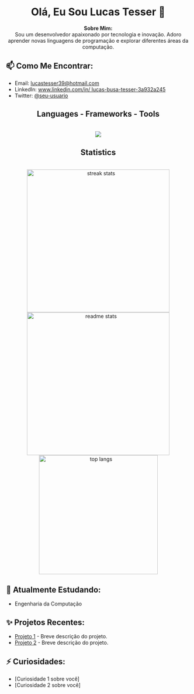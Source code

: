 <h1 align="center">Olá, Eu Sou Lucas Tesser 👋</h1>
<p align="center">
  <strong>Sobre Mim:</strong>
  <br>
  Sou um desenvolvedor apaixonado por tecnologia e inovação. Adoro aprender novas linguagens de programação e explorar diferentes áreas da computação.
</p>

<h2>📫 Como Me Encontrar:</h2>
<ul>
  <li>Email: <a href="mailto:seu-email@example.com">lucastesser39@hotmail.com</a></li>
  <li>LinkedIn: <a href="https://linkedin.com/in/seu-perfil">www.linkedin.com/in/
lucas-busa-tesser-3a932a245
</a></li>
  <li>Twitter: <a href="https://twitter.com/Lucas56474078">@seu-usuario</a></li>
</ul>

<h2 align="center">Languages - Frameworks - Tools</h2>
<br/>
<div align="center">
  <img src="https://skillicons.dev/icons?i=vscode,git,github,html,css,figma,python,pycharm,javascript,nodejs,wordpress,windows,notion" />
<br>
</div>
<h2 align="center">Statistics</h2>
<br>
<div align=center>
  <img width=390 src="https://streak-stats.demolab.com/?user=tesserlucas&count_private=true&theme=react&border_radius=10" alt="streak stats"/>
  <img width=390 src="https://github-readme-stats.vercel.app/api?username=tesserlucas&count_private=true&show_icons=true&theme=react&rank_icon=github&border_radius=10" alt="readme stats" />
  <br/>
  <img width=325 align="center" src="https://github-readme-stats.vercel.app/api/top-langs/?username=tesserlucas&hide=HTML&langs_count=8&layout=compact&theme=react&border_radius=10&size_weight=0.5&count_weight=0.5&exclude_repo=github-readme-stats" alt="top langs" />
</div>

<h2>🌱 Atualmente Estudando:</h2>
<ul>
  <li>Engenharia da Computação</li>
</ul>

<h2>✨ Projetos Recentes:</h2>
<ul>
  <li><a href="https://github.com/seu-usuario/projeto-1">Projeto 1</a> - Breve descrição do projeto.</li>
  <li><a href="https://github.com/seu-usuario/projeto-2">Projeto 2</a> - Breve descrição do projeto.</li>
</ul>

<h2>⚡ Curiosidades:</h2>
<ul>
  <li>[Curiosidade 1 sobre você]</li>
  <li>[Curiosidade 2 sobre você]</li>
</ul>
